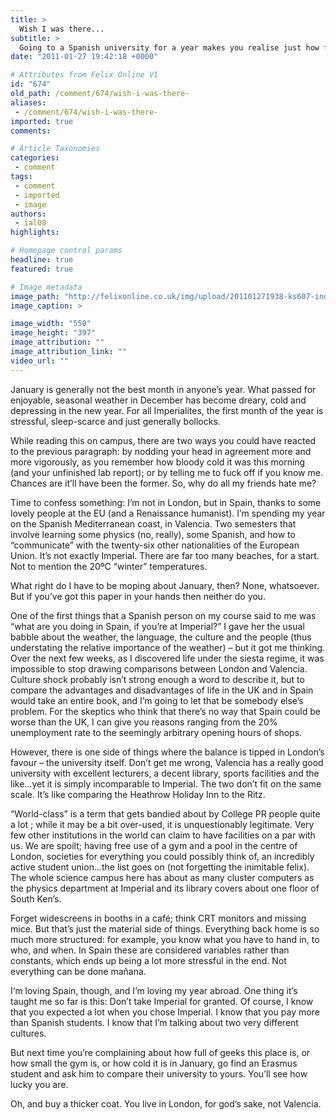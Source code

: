 ```yaml
---
title: >
  Wish I was there...
subtitle: >
  Going to a Spanish university for a year makes you realise just how fortunate we are to be at Imperial
date: "2011-01-27 19:42:18 +0000"

# Attributes from Felix Online V1
id: "674"
old_path: /comment/674/wish-i-was-there-
aliases:
 - /comment/674/wish-i-was-there-
imported: true
comments:

# Article Taxonomies
categories:
 - comment
tags:
 - comment
 - imported
 - image
authors:
 - ial08
highlights:

# Homepage control params
headline: true
featured: true

# Image metadata
image_path: "http://felixonline.co.uk/img/upload/201101271938-ks607-indylecl.jpg"
image_caption: >

image_width: "550"
image_height: "397"
image_attribution: ""
image_attribution_link: ""
video_url: ""
---
```


January is generally not the best month in anyone’s year. What passed for enjoyable, seasonal weather in December has become dreary, cold and depressing in the new year. For all Imperialites, the first month of the year is stressful, sleep-scarce and just generally bollocks.

While reading this on campus, there are two ways you could have reacted to the previous paragraph: by nodding your head in agreement more and more vigorously, as you remember how bloody cold it was this morning (and your unfinished lab report); or by telling me to fuck off if you know me. Chances are it’ll have been the former. So, why do all my friends hate me?

Time to confess something: I’m not in London, but in Spain, thanks to some lovely people at the EU (and a Renaissance humanist). I’m spending my year on the Spanish Mediterranean coast, in Valencia. Two semesters that involve learning some physics (no, really), some Spanish, and how to “communicate” with the twenty-six other nationalities of the European Union. It’s not exactly Imperial. There are far too many beaches, for a start. Not to mention the 20ºC “winter” temperatures.

What right do I have to be moping about January, then? None, whatsoever. But if you’ve got this paper in your hands then neither do you.

One of the first things that a Spanish person on my course said to me was “what are you doing in Spain, if you’re at Imperial?” I gave her the usual babble about the weather, the language, the culture and the people (thus understating the relative importance of the weather) – but it got me thinking. Over the next few weeks, as I discovered life under the siesta regime, it was impossible to stop drawing comparisons between London and Valencia. Culture shock probably isn’t strong enough a word to describe it, but to compare the advantages and disadvantages of life in the UK and in Spain would take an entire book, and I’m going to let that be somebody else’s problem. For the skeptics who think that there’s no way that Spain could be worse than the UK, I can give you reasons ranging from the 20% unemployment rate to the seemingly arbitrary opening hours of shops.

However, there is one side of things where the balance is tipped in London’s favour – the university itself. Don’t get me wrong, Valencia has a really good university with excellent lecturers, a decent library, sports facilities and the like…yet it is simply incomparable to Imperial. The two don’t fit on the same scale. It’s like comparing the Heathrow Holiday Inn to the Ritz.

“World-class” is a term that gets bandied about by College PR people quite a lot ; while it may be a bit over-used, it is unquestionably legitimate. Very few other institutions in the world can claim to have facilities on a par with us. We are spoilt; having free use of a gym and a pool in the centre of London, societies for everything you could possibly think of, an incredibly active student union…the list goes on (not forgetting the inimitable felix). The whole science campus here has about as many cluster computers as the physics department at Imperial and its library covers about one floor of South Ken’s.

Forget widescreens in booths in a café; think CRT monitors and missing mice. But that’s just the material side of things. Everything back home is so much more structured: for example, you know what you have to hand in, to who, and when. In Spain these are considered variables rather than constants, which ends up being a lot more stressful in the end. Not everything can be done mañana.

I‘m loving Spain, though, and I’m loving my year abroad. One thing it’s taught me so far is this: Don’t take Imperial for granted. Of course, I know that you expected a lot when you chose Imperial. I know that you pay more than Spanish students. I know that I’m talking about two very different cultures.

But next time you’re complaining about how full of geeks this place is, or how small the gym is, or how cold it is in January, go find an Erasmus student and ask him to compare their university to yours. You’ll see how lucky you are.

Oh, and buy a thicker coat. You live in London, for god’s sake, not Valencia.
